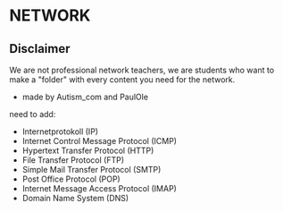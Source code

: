 # NETWORK

## Disclaimer
We are not professional network teachers, we are students who want to make a "folder" with every content you need for the network.

- made by Autism_com and PaulOle


need to add:
- Internetprotokoll (IP)
- Internet Control Message Protocol (ICMP)
- Hypertext Transfer Protocol (HTTP)
- File Transfer Protocol (FTP)
- Simple Mail Transfer Protocol (SMTP)
- Post Office Protocol (POP)
- Internet Message Access Protocol (IMAP)
- Domain Name System (DNS)
